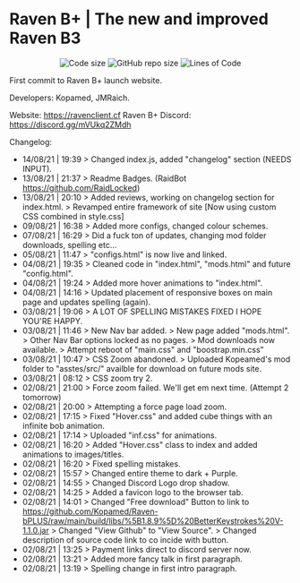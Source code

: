 # Raven B+ | The new and improved Raven B3
<p align="center">
  <img src="https://img.shields.io/github/languages/code-size/RavenClient/ravenclient.github.io.svg" alt="Code size"/>
  <img src="https://img.shields.io/github/repo-size/RavenClient/Ravenclient.github.io.svg" alt="GitHub repo size"/>
  <img src="https://tokei.rs/b1/github/RavenClient/ravenclient.github.io?category=code" alt="Lines of Code"/
</p> <br/> 

First commit to Raven B+ launch website.

Developers: Kopamed, JMRaich.

Website: https://ravenclient.cf
Raven B+ Discord: https://discord.gg/mVUkq2ZMdh

Changelog:
- 14/08/21 | 19:39 > Changed index.js, added "changelog" section (NEEDS INPUT).
- 13/08/21 | 21:37 > Readme Badges. (RaidBot https://github.com/RaidLocked)
- 13/08/21 | 20:10 > Added reviews, working on changelog section for index.html.
                   > Revamped entire framework of site [Now using custom CSS combined in style.css] 
- 09/08/21 | 16:38 > Added more configs, changed colour schemes.
- 07/08/21 | 16:29 > Did a fuck ton of updates, changing mod folder downloads, spelling etc...
- 05/08/21 | 11:47 > "configs.html" is now live and linked.
- 04/08/21 | 19:35 > Cleaned code in "index.html", "mods.html" and future "config.html".
- 04/08/21 | 19:24 > Added more hover animations to "index.html".
- 04/08/21 | 14:16 > Updated placement of responsive boxes on main page and updates spelling (again).
- 03/08/21 | 19:06 > A LOT OF SPELLING MISTAKES FIXED I HOPE YOU'RE HAPPY.
- 03/08/21 | 11:46 > New Nav bar added.
                   > New page added "mods.html".
                   > Other Nav Bar options locked as no pages.
                   > Mod downloads now available.
                   > Attempt reboot of "main.css" and "boostrap.min.css"
- 03/08/21 | 10:47 > CSS Zoom abandoned.
                   > Uploaded Kopeamed's mod folder to "asstes/src/" availble for download on future mods site.
- 03/08/21 | 08:12 > CSS zoom try 2.
- 02/08/21 | 21:00 > Force zoom failed. We'll get em next time. (Attempt 2 tomorrow)
- 02/08/21 | 20:00 > Attempting a force page load zoom.
- 02/08/21 | 17:15 > Fixed "Hover.css" and added cube things with an infinite bob animation.
- 02/08/21 | 17:14 > Uploaded "inf.css" for animations.
- 02/08/21 | 16:20 > Added "Hover.css" class to index and added animations to images/titles.
- 02/08/21 | 16:20 > Fixed spelling mistakes.
- 02/08/21 | 15:57 > Changed entire theme to dark + Purple.
- 02/08/21 | 14:55 > Changed Discord Logo drop shadow.
- 02/08/21 | 14:25 > Added a favicon logo to the browser tab.
- 02/08/21 | 14:01 > Changed "Free download" Button to link to https://github.com/Kopamed/Raven-bPLUS/raw/main/build/libs/%5B1.8.9%5D%20BetterKeystrokes%20V-1.1.0.jar 
                   > Changed "View Github" to "View Source".
                   > Changed description of source code link to co incide with button.
- 02/08/21 | 13:25 > Payment links direct to discord server now.
- 02/08/21 | 13:21 > Added more fancy talk in first paragraph.
- 02/08/21 | 13:19 > Spelling change in first intro paragraph.
